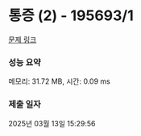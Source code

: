 # 통증 (2) - 195693/1 

[문제 링크](https://level.goorm.io/exam/195693/%ED%86%B5%EC%A6%9D-2/quiz/1) 

### 성능 요약

메모리: 31.72 MB, 시간: 0.09 ms

### 제출 일자

2025년 03월 13일 15:29:56

